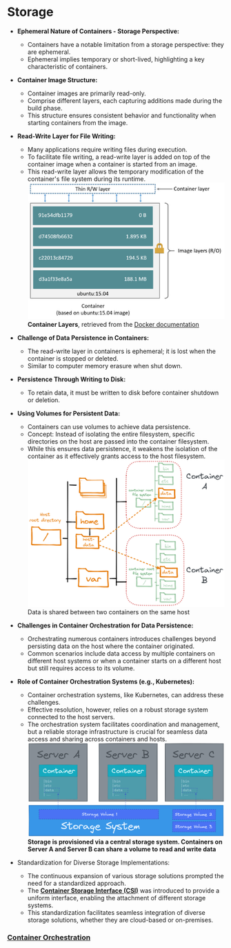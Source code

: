 # Storage

- **Ephemeral Nature of Containers - Storage Perspective:**
    - Containers have a notable limitation from a storage perspective: they are ephemeral.
    - Ephemeral implies temporary or short-lived, highlighting a key characteristic of containers.
- **Container Image Structure:**
    - Container images are primarily read-only.
    - Comprise different layers, each capturing additions made during the build phase.
    - This structure ensures consistent behavior and functionality when starting containers from the image.
- **Read-Write Layer for File Writing:**
    - Many applications require writing files during execution.
    - To facilitate file writing, a read-write layer is added on top of the container image when a container is started from an image.
    - This read-write layer allows the temporary modification of the container's file system during its runtime.
![Container layers](../images/container_layer.png)
**Container Layers**, retrieved from the [Docker documentation](https://docs.docker.com/storage/storagedriver/)

- **Challenge of Data Persistence in Containers:**
    - The read-write layer in containers is ephemeral; it is lost when the container is stopped or deleted.
    - Similar to computer memory erasure when shut down.
- **Persistence Through Writing to Disk:**
    - To retain data, it must be written to disk before container shutdown or deletion.
- **Using Volumes for Persistent Data:**
    - Containers can use volumes to achieve data persistence.
    - Concept: Instead of isolating the entire filesystem, specific directories on the host are passed into the container filesystem.
    - While this ensures data persistence, it weakens the isolation of the container as it effectively grants access to the host filesystem.
![Data sharing in containers](../images/sharing_data.png)
Data is shared between two containers on the same host

- **Challenges in Container Orchestration for Data Persistence:**
    - Orchestrating numerous containers introduces challenges beyond persisting data on the host where the container originated.
    - Common scenarios include data access by multiple containers on different host systems or when a container starts on a different host but still requires access to its volume.
- **Role of Container Orchestration Systems (e.g., Kubernetes):**
    - Container orchestration systems, like Kubernetes, can address these challenges.
    - Effective resolution, however, relies on a robust storage system connected to the host servers.
    - The orchestration system facilitates coordination and management, but a reliable storage infrastructure is crucial for seamless data access and sharing across containers and hosts.
![Storage System](../images/storage_system.png)
**Storage is provisioned via a central storage system. Containers 
on Server A and Server B can share a volume to read and write data**

- Standardization for Diverse Storage Implementations:
    - The continuous expansion of various storage solutions prompted the need for a standardized approach.
    - The **[Container Storage Interface (CSI)](https://github.com/container-storage-interface/spec)** was introduced to provide a uniform interface, enabling the attachment of different storage systems.
    - This standardization facilitates seamless integration of diverse storage solutions, whether they are cloud-based or on-premises.

### [**Container Orchestration**](https://kevinsulatra.github.io/k8snotes/kcna_notes/container_orchestration/container_orchestration.html)
